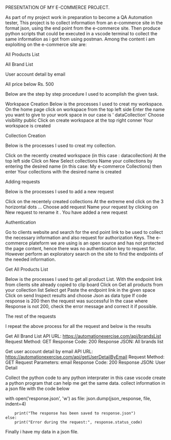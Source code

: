 PRESENTATION OF MY E-COMMERCE PROJECT.

As part of my project work in preparation to become a QA Automation tester, This project is to collect information from an e-commerce site in the format json, using the end point from the e-commerce site.
Then produce python scripts that could be executed in a vscode terminal to collect the same information as i got from using postman. Among the content i am exploiting on the e-commerce site are:

All Products List

All Brand List

User account detail by email

All price below Rs. 500

Below are the step by step procedure I used to acomplish the given task.

Workspace Creation
Below is the processes I used to creat my workspace.
On the home page click on workspace from the top left side
Enter the name you want to give to your work space in our case is ' dataCollection'
Choose visibility public
Click on create workspace at the top right conner
Your workspace is created


Collection Creation

Below is the processes I used to creat my collection.

Click on the recently created workspace (in this case : datacollection)
At the top left side Click on New
Select collections
Name your collections by entering the desired name (in this case: My e-commerce Collections) then enter
Your collections with the desired name is created


Adding requests

Below is the processes I used to add a new request

Click on the recentely created collections
At the extreme end click on the 3 horizontal dots ...
Choose add request
Name your request by clicking on New request to rename it .
You have added a new request


Authentication

Go to clients website and search for the end point link to be used to collect the necessary information and also request for authorization Keys.
The e-commerce plateform we are using is an open source and has not protected the page content, hence there was no authentication key to request for.
However perform an exploratory search on the site to find the endpoints of the needed information.


Get All Products List

Below is the processes I used to get all product List.
With the endpoint link from clients site already copied to clip board
Click on Get all products from your collection list
Select get
Paste the endpoint link in the given space
Click on send
Inspect results and choose Json as data type
If code response is 200 then the request was successful
In the case where Response is not 200, check the error message and correct it if possible.


The rest of the requests

I repeat the above process for all the request and below is the results

Get All Brand List
API URL: https://automationexercise.com/api/brandsList
Request Method: GET
Response Code: 200
Response JSON: All brands list


Get user account detail by email
API URL: https://automationexercise.com/api/getUserDetailByEmail
Request Method: GET
Request Parameters: email
Response Code: 200
Response JSON: User Detail


Collect the python code to any python interprater in this case vscode
create a python program that can help me get the same data.
collect information in a json file with the code below


 with open('response.json', 'w') as file:
            json.dump(json_response, file, indent=4)

        print("The response has been saved to response.json")
    else:
        print("Error during the request:", response.status_code)


Finally i have my data in a json file.
